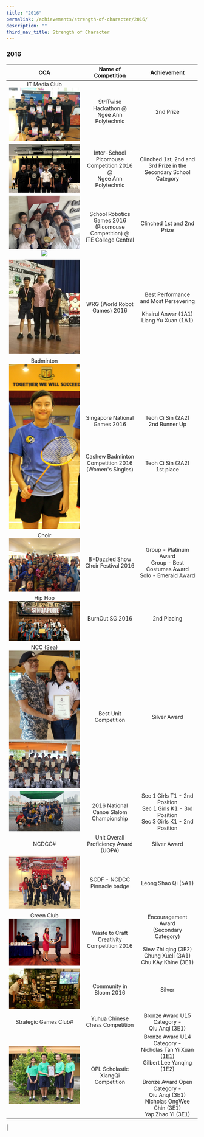 ```yaml
---
title: "2016"
permalink: /achievements/strength-of-character/2016/
description: ""
third_nav_title: Strength of Character
---
```

### **2016**

| CCA | Name of Competition | Achievement |
|:---:|:---:|:---:|
| IT Media Club<br>![](/images/2016%20soc%20cca%201.jpg) | StrlTwise Hackathon @<br>Ngee Ann Polytechnic  | 2nd Prize |
| ![](/images/2016%20soc%20cca%202.jpg) | Inter-School Picomouse Competition 2016 @<br>Ngee Ann Polytechnic | Clinched 1st, 2nd and 3rd Prize in the Secondary School Category  |
| ![](/images/2016%20soc%20cca%203.jpg)<br>![](/images/2016%20soc%20cca%204.jpg) |  School Robotics Games 2016 (Picomouse Competition) @<br>ITE College Central |  Clinched 1st and 2nd Prize |
| ![](/images/2016%20soc%20cca%205.jpg) | WRG (World Robot Games) 2016  | Best Performance and Most Persevering<br><br>Khairul Anwar (1A1)<br>Liang Yu Xuan (1A1)  |
|  Badminton<br>![](/images/2016%20soc%20cca%206.jpg) | Singapore National<br>Games 2016<br><br><br><br><br>Cashew Badminton Competition 2016 <br>(Women's Singles) | Teoh Ci Sin (2A2)<br>2nd Runner Up  <br><br><br><br><br><br>Teoh Ci Sin (2A2)<br>1st place<br> |
| Choir<br>![](/images/2016%20soc%20cca%207.jpg) | B-Dazzled Show Choir Festival 2016 |  Group - Platinum Award<br>Group - Best Costumes Award<br>Solo - Emerald Award |
|  Hip Hop <br>![](/images/2016%20soc%20cca%208.jpg) |  BurnOut SG 2016 | 2nd Placing  |
|   NCC (Sea)<br>![](/images/2016%20soc%20cca%209.jpg)<br>![](/images/2016%20soc%20cca%2010.jpg) |  Best Unit Competition  |  Silver Award |
| ![](/images/2016%20soc%20cca%2011.jpg) | 2016 National Canoe Slalom Championship  | Sec 1 Girls T1 - 2nd Position<br>Sec 1 Girls K1 - 3rd Position<br>Sec 3 Girls K1 - 2nd Position  |
|  NCDCC# |  Unit Overall Proficiency Award (UOPA) | Silver Award  |
| ![](/images/2016%20soc%20cca%2012.jpg) | SCDF - NCDCC Pinnacle badge   | Leong Shao Qi (5A1) |
|  Green Club<br>![](/images/2016%20soc%20cca%2013.jpg) | Waste to Craft Creativity Competition 2016  | Encouragement Award<br>(Secondary Category)<br><br>Siew Zhi qing (3E2)<br>Chung Xueli (3A1)<br>Chu KAy Khine (3E1)  |
| ![](/images/2016%20soc%20cca%2014.jpg) | Community in Bloom 2016  |  Silver |
|  Strategic Games Club# |  Yuhua Chinese Chess Competition |  Bronze Award U15 Category -<br>Qiu Anqi (3E1) |
| ![](/images/2016%20soc%20cca%2015.jpg) |  OPL Scholastic XiangQi Competition |  Bronze Award U14 Category -<br>Nicholas Tan Yi Xuan (1E1)<br>Gilbert Lee Yanqing (1E2)<br> <br>Bronze Award Open Category -<br>Qiu Anqi (3E1)<br>Nicholas OngWee Chin (3E1)<br>Yap Zhao Yi (3E1)  |
|

